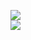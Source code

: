 [![](https://img.shields.io/badge/Made%20With-Github%20Spray-lightgrey.svg?style=for-the-badge&logo=github)](https://github.com/Annihil/github-spray#11336)  
[![](https://i.imgur.com/2DrTn0Z.gif)](https://github.com/Annihil/github-spray)